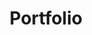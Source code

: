 ---
title: Portfolio
layout: collection
permalink: /portfolio/
collection: portfolio
classes: wide
---